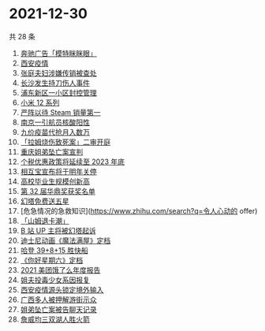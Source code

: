 # 2021-12-30

共 28 条

<!-- BEGIN -->
<!-- 最后更新时间 Thu Dec 30 2021 11:06:59 GMT+0800 (China Standard Time) -->

1. [奔驰广告「模特眯眯眼」](https://www.zhihu.com/search?q=奔驰广告模特)
1. [西安疫情](https://www.zhihu.com/search?q=西安疫情)
1. [张庭夫妇涉嫌传销被查处](https://www.zhihu.com/search?q=张庭)
1. [长沙发生持刀伤人事件](https://www.zhihu.com/search?q=长沙持刀伤人)
1. [浦东新区一小区封控管理](https://www.zhihu.com/search?q=上海小区封控)
1. [小米 12 系列](https://www.zhihu.com/search?q=小米12)
1. [严阵以待 Steam 销量第一](https://www.zhihu.com/search?q=严阵以待)
1. [南京一引航员核酸阳性](https://www.zhihu.com/search?q=南京疫情)
1. [九价疫苗代抢月入数万](https://www.zhihu.com/search?q=九价代抢)
1. [「拉姆烧伤致死案」二审开庭](https://www.zhihu.com/search?q=女主播拉姆)
1. [重庆姐弟坠亡案宣判](https://www.zhihu.com/search?q=重庆姐弟坠亡案)
1. [个税优惠政策将延续至 2023 年底](https://www.zhihu.com/search?q=个人所得税优惠政策)
1. [相互宝宣布将于明年关停](https://www.zhihu.com/search?q=相互宝)
1. [高校毕业生规模创新高](https://www.zhihu.com/search?q=高校毕业生规模)
1. [第 32 届华鼎奖获奖名单](https://www.zhihu.com/search?q=华鼎奖)
1. [幻塔免费送五星](https://www.zhihu.com/search?q=幻塔送五星)
1. [危急情况的急救知识](https://www.zhihu.com/search?q=令人心动的 offer)
1. [「山姆退卡潮」](https://www.zhihu.com/search?q=山姆退卡)
1. [B 站 UP 主将被幻塔起诉](https://www.zhihu.com/search?q=幻塔)
1. [迪士尼动画《魔法满屋》定档](https://www.zhihu.com/search?q=魔法满屋)
1. [哈登 39+8+15 胜快船](https://www.zhihu.com/search?q=篮网)
1. [《你好星期六》定档](https://www.zhihu.com/search?q=你好星期六)
1. [2021 美团饿了么年度报告](https://www.zhihu.com/search?q=美团年度报告)
1. [姐夫投毒少女系因报复](https://www.zhihu.com/search?q=姐夫投毒)
1. [西安疫情源头锁定境外输入](https://www.zhihu.com/search?q=西安疫情源头)
1. [广西多人被押解游街示众](https://www.zhihu.com/search?q=广西游街示众)
1. [姐弟坠亡案被告聊天记录](https://www.zhihu.com/search?q=姐弟坠亡案)
1. [詹威均三双湖人胜火箭](https://www.zhihu.com/search?q=湖人)

<!-- END -->
